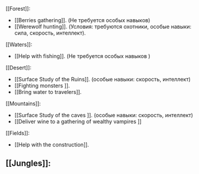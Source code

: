[[Forest]]:
-  [[Berries gathering]]. (Не требуется особых навыков)
-  [[Werewolf hunting]]. (Условия: требуются охотники, особые навыки: сила, скорость, интеллект).

[[Waters]]:
- [[Help with fishing]]. (Не требуется особых навыков )

[[Desert]]:
- [[Surface Study of the Ruins]]. (особые навыки: скорость, интеллект)
- [[Fighting monsters ]].
- [[Bring water to travelers]].

[[Mountains]]:
- [[Surface Study of the caves ]]. (особые навыки: скорость, интеллект)
- [[Deliver wine to a gathering of wealthy vampires ]]
 
[[Fields]]:
- [[Help with the construction]].

[[Jungles]]:
 - 